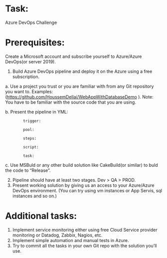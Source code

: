 # Task: 
  Azure DevOps Challenge
# Prerequisites: 
Create a Microsoft account and subscribe yourself to Azure/Azure DevOps(or server 2019).

  1.	Build Azure DevOps pipeline and deploy it on the Azure using a free subscription.

  a.	Use a project you trust or you are familiar with from any Git repository you want to.
        Examples: (https://github.com/HoussemDellai/WebAppWithDatabaseDemo ). Note: You have to be familiar with the source code that you are using.
    
   b.	Present the pipeline in YML:
       

            trigger:

            pool:

            steps:

            script:

            task:
            

   c.  Use MSBuld or any other build solution like CakeBuild(or similar) to buld the code to “Release”.

  2.	Pipeline should have at least two stages. Dev > QA > PROD.
  3.	Present working solution by giving us an access to your Azure/Azure DevOps environment. (You can try using vm instances or App Servis, sql instances and so on.)
  
# Additional tasks:

  1.	Implement service monitoring either using free Cloud Service provider monitoring or Datadog, Zabbix, Nagios, etc.
  2.	Implement simple automation and manual tests in Azure.
  3.	Try to commit all the tasks in your own Git repo with the solution you’ll use.
